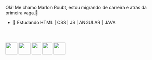 Olá! Me chamo Marlon Roubt, estou migrando de carreira e atrás da primeira vaga.👋

- 🌱 Estudando HTML | CSS | JS | ANGULAR | JAVA
##

 <div>
   <header>
       <link rel="stylesheet" href="https://cdn.jsdelivr.net/gh/devicons/devicon@v2.15.1/devicon.min.css">
   </header>
   <img src="https://cdn.jsdelivr.net/gh/devicons/devicon/icons/html5/html5-original-wordmark.svg" height="38" width="38" />
   <img src="https://cdn.jsdelivr.net/gh/devicons/devicon/icons/css3/css3-original-wordmark.svg" height="38" width="38" />
   <img src="https://cdn.jsdelivr.net/gh/devicons/devicon/icons/javascript/javascript-original.svg" height="38" width="30"/>
   <img src="https://cdn.jsdelivr.net/gh/devicons/devicon/icons/angularjs/angularjs-original.svg" height="38" width="30"/>
   <img src="https://cdn.jsdelivr.net/gh/devicons/devicon/icons/java/java-original.svg" height="38" width="38"/> 
 </div>
 
##
 
          
